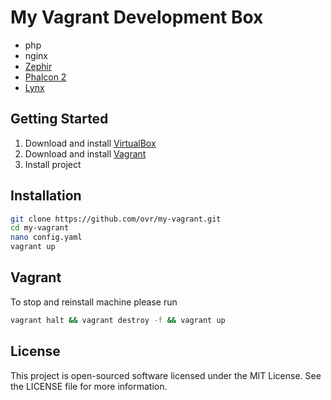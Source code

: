 My Vagrant Development Box
==========================

* php
* nginx
* [Zephir](https://github.com/phalcon/zephir)
* [Phalcon 2](https://github.com/phalcon/cphalcon/tree/2.0.0)
* [Lynx](https://github.com/lynx/lynx)

## Getting Started

1. Download and install [VirtualBox](https://www.virtualbox.org/)
2. Download and install [Vagrant](http://www.vagrantup.com/)
3. Install project

## Installation

```bash
git clone https://github.com/ovr/my-vagrant.git
cd my-vagrant
nano config.yaml
vagrant up
```

## Vagrant

To stop and reinstall machine please run

```bash
vagrant halt && vagrant destroy -f && vagrant up
```

License
-------

This project is open-sourced software licensed under the MIT License. See the LICENSE file for more information.

